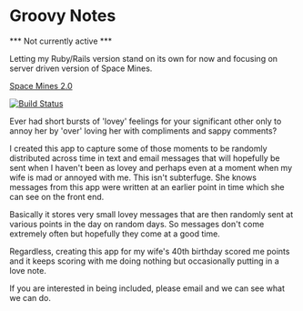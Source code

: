 Groovy Notes
============

*** Not currently active ***

Letting my Ruby/Rails version stand on its own for now and focusing on server
driven version of Space Mines.

[Space Mines 2.0](https://github.com/twcrone/spacemines)

[![Build Status](https://travis-ci.org/twcrone/groovy-notes.svg?branch=master)](https://travis-ci.org/twcrone/groovy-notes)

Ever had short bursts of 'lovey' feelings for your significant other only to
annoy her by 'over' loving her with compliments and sappy comments?

I created this app to capture some of those moments to be randomly distributed
across time in text and email messages that will hopefully be sent when I
haven't been as lovey and perhaps even at a moment when my wife is mad or
annoyed with me.  This isn't subterfuge.  She knows messages from this app
were written at an earlier point in time which she can see on the front end.

Basically it stores very small lovey messages that are then randomly sent at
various points in the day on random days.  So messages don't come extremely
often but hopefully they come at a good time.

Regardless, creating this app for my wife's 40th birthday scored me points and
it keeps scoring with me doing nothing but occasionally putting in a love note.

If you are interested in being included, please email and we can see what we
can do.
